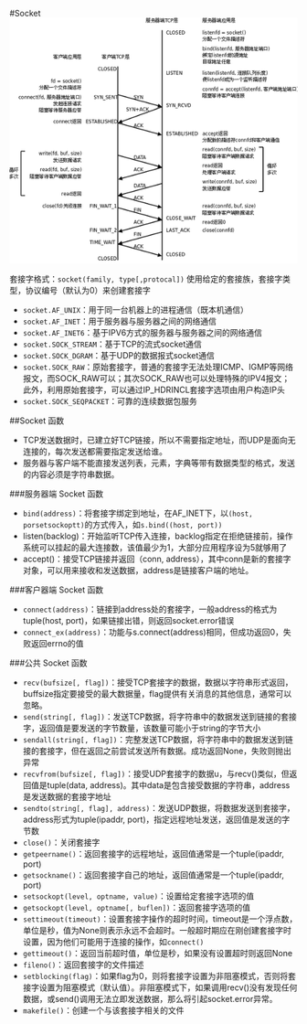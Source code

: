 #Socket
![](socket_flow.png)

套接字格式：`socket(family, type[,protocal])` 使用给定的套接族，套接字类型，协议编号（默认为0）来创建套接字
  * `socket.AF_UNIX`：用于同一台机器上的进程通信（既本机通信）
  * `socket.AF_INET`：用于服务器与服务器之间的网络通信
  * `socket.AF_INET6`：基于IPV6方式的服务器与服务器之间的网络通信
  * `socket.SOCK_STREAM`：基于TCP的流式socket通信
  * `socket.SOCK_DGRAM`：基于UDP的数据报式socket通信
  * `socket.SOCK_RAW`：原始套接字，普通的套接字无法处理ICMP、IGMP等网络报文，而SOCK_RAW可以；其次SOCK_RAW也可以处理特殊的IPV4报文；此外，利用原始套接字，可以通过IP_HDRINCL套接字选项由用户构造IP头
  * `socket.SOCK_SEQPACKET`：可靠的连续数据包服务

##Socket 函数
  * TCP发送数据时，已建立好TCP链接，所以不需要指定地址，而UDP是面向无连接的，每次发送都需要指定发送给谁。
  * 服务器与客户端不能直接发送列表，元素，字典等带有数据类型的格式，发送的内容必须是字符串数据。

###服务器端 Socket 函数
  * `bind(address)`：将套接字绑定到地址，在AF_INET下，以`(host, porsetsockoptt)`的方式传入，如`s.bind((host, port))`
  * listen(backlog)：开始监听TCP传入连接，backlog指定在拒绝链接前，操作系统可以挂起的最大连接数，该值最少为1，大部分应用程序设为5就够用了
  * accept()：接受TCP链接并返回（conn, address），其中conn是新的套接字对象，可以用来接收和发送数据，address是链接客户端的地址。

###客户器端 Socket 函数
  * `connect(address)`：链接到address处的套接字，一般address的格式为tuple(host, port)，如果链接出错，则返回socket.error错误
  * `connect_ex(address)`：功能与s.connect(address)相同，但成功返回0，失败返回errno的值

###公共 Socket 函数
  * `recv(bufsize[, flag])`：接受TCP套接字的数据，数据以字符串形式返回，buffsize指定要接受的最大数据量，flag提供有关消息的其他信息，通常可以忽略。
  * `send(string[, flag])`：发送TCP数据，将字符串中的数据发送到链接的套接字，返回值是要发送的字节数量，该数量可能小于string的字节大小
  * `sendall(string[, flag])`：完整发送TCP数据，将字符串中的数据发送到链接的套接字，但在返回之前尝试发送所有数据。成功返回None，失败则抛出异常
  * `recvfrom(bufsize[, flag])`：接受UDP套接字的数据u，与recv()类似，但返回值是tuple(data, address)。其中data是包含接受数据的字符串，address是发送数据的套接字地址
  * `sendto(string[, flag], address)`：发送UDP数据，将数据发送到套接字，address形式为tuple(ipaddr, port)，指定远程地址发送，返回值是发送的字节数
  * `close()`：关闭套接字
  * `getpeername()`：返回套接字的远程地址，返回值通常是一个tuple(ipaddr, port)
  * `getsockname()`：返回套接字自己的地址，返回值通常是一个tuple(ipaddr, port)
  * `setsockopt(level, optname, value)`：设置给定套接字选项的值
  * `getsockopt(level, optname[, buflen])`：返回套接字选项的值
  * `settimeout(timeout)`：设置套接字操作的超时时间，timeout是一个浮点数，单位是秒，值为None则表示永远不会超时。一般超时期应在刚创建套接字时设置，因为他们可能用于连接的操作，如`connect()`
  * `gettimeout()`：返回当前超时值，单位是秒，如果没有设置超时则返回None
  * `fileno()`：返回套接字的文件描述
  * `setblocking(flag)`：如果flag为0，则将套接字设置为非阻塞模式，否则将套接字设置为阻塞模式（默认值）。非阻塞模式下，如果调用recv()没有发现任何数据，或send()调用无法立即发送数据，那么将引起socket.error异常。
  * `makefile()`：创建一个与该套接字相关的文件

